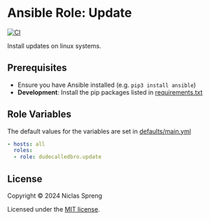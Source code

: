 # Ansible Role: Update

[![CI](https://github.com/DudeCalledBro/ansible-role-update/actions/workflows/molecule.yml/badge.svg)](https://github.com/DudeCalledBro/ansible-role-update/actions/workflows/molecule.yml)

Install updates on linux systems.

## Prerequisites

- Ensure you have Ansible installed (e.g. `pip3 install ansible`)
- **Development**: Install the pip packages listed in [requirements.txt](requirements.txt)

## Role Variables

The default values for the variables are set in [defaults/main.yml](defaults/main.yml)

```yaml
- hosts: all
  roles:
  - role: dudecalledbro.update
```

## License

Copyright © 2024 Niclas Spreng

Licensed under the [MIT license](LICENSE).

